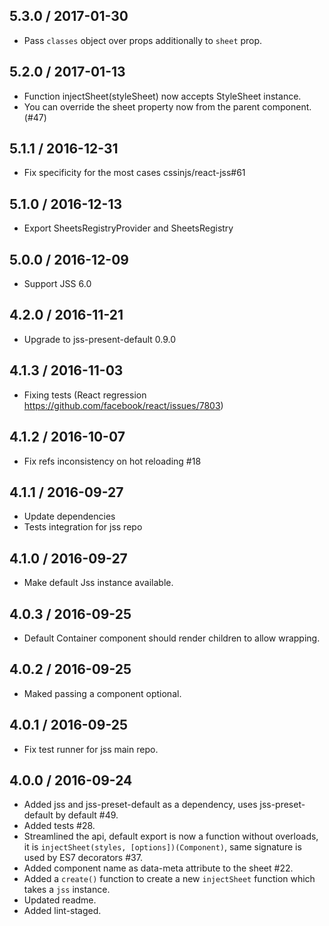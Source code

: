 ## 5.3.0 / 2017-01-30

- Pass `classes` object over props additionally to `sheet` prop.

## 5.2.0 / 2017-01-13

- Function injectSheet(styleSheet) now accepts StyleSheet instance.
- You can override the sheet property now from the parent component. (#47)

## 5.1.1 / 2016-12-31

- Fix specificity for the most cases cssinjs/react-jss#61

## 5.1.0 / 2016-12-13

- Export SheetsRegistryProvider and SheetsRegistry

## 5.0.0 / 2016-12-09

- Support JSS 6.0

## 4.2.0 / 2016-11-21

- Upgrade to jss-present-default 0.9.0

## 4.1.3 / 2016-11-03

- Fixing tests (React regression https://github.com/facebook/react/issues/7803)

## 4.1.2 / 2016-10-07

-  Fix refs inconsistency on hot reloading #18

## 4.1.1 / 2016-09-27

- Update dependencies
- Tests integration for jss repo

## 4.1.0 / 2016-09-27

- Make default Jss instance available.

## 4.0.3 / 2016-09-25

- Default Container component should render children to allow wrapping.

## 4.0.2 / 2016-09-25

- Maked passing a component optional.

## 4.0.1 / 2016-09-25

- Fix test runner for jss main repo.

## 4.0.0 / 2016-09-24

- Added jss and jss-preset-default as a dependency, uses jss-preset-default by default #49.
- Added tests #28.
- Streamlined the api, default export is now a function without overloads, it is `injectSheet(styles, [options])(Component)`, same signature is used by ES7 decorators #37.
- Added component name as data-meta attribute to the sheet #22.
- Added a `create()` function to create a new `injectSheet` function which takes a `jss` instance.
- Updated readme.
- Added lint-staged.

